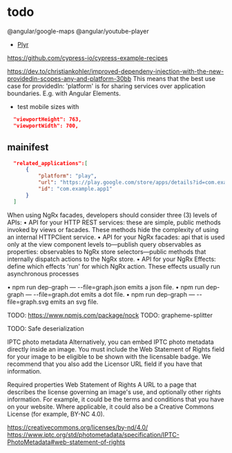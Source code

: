 # todo

@angular/google-maps
@angular/youtube-player

- [Plyr](https://plyr.io/)

https://github.com/cypress-io/cypress-example-recipes

https://dev.to/christiankohler/improved-dependeny-injection-with-the-new-providedin-scopes-any-and-platform-30bb
This means that the best use case for providedIn: 'platform' is for sharing services over application boundaries. E.g. with Angular Elements.

- test mobile sizes with

```json
  "viewportHeight": 763,
  "viewportWidth": 700,
```

## mainifest

```json
  "related_applications":[
      {
          "platform": "play",
          "url": "https://play.google.com/store/apps/details?id=com.example.app1",
          "id": "com.example.app1"
      }
  ]
```

When using NgRx facades, developers should consider three (3) levels of APIs:
• API for your HTTP REST services: these are simple, public methods invoked by views or facades.
These methods hide the complexity of using an internal HTTPClient service.
• API for your NgRx facades: api that is used only at the view component levels to—publish
query observables as properties: observables to NgRx store selectors—public methods that
internally dispatch actions to the NgRx store.
• API for your NgRx Effects: define which effects 'run' for which NgRx action. These effects
usually run asynchronous processes

• npm run dep-graph — --file=graph.json emits a json file.
• npm run dep-graph — --file=graph.dot emits a dot file.
• npm run dep-graph — --file=graph.svg emits an svg file.

TODO: https://www.npmjs.com/package/nock
TODO: grapheme-splitter

TODO: Safe deserialization

IPTC photo metadata
Alternatively, you can embed IPTC photo metadata directly inside an image. You must include the Web Statement of Rights field for your image to be eligible to be shown with the licensable badge. We recommend that you also add the Licensor URL field if you have that information.

Required properties
Web Statement of Rights
A URL to a page that describes the license governing an image's use, and optionally other rights information. For example, it could be the terms and conditions that you have on your website. Where applicable, it could also be a Creative Commons License (for example, BY-NC 4.0).

https://creativecommons.org/licenses/by-nd/4.0/
https://www.iptc.org/std/photometadata/specification/IPTC-PhotoMetadata#web-statement-of-rights
